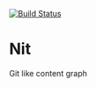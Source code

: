 [![Build Status](https://travis-ci.com/jpree/nit.svg?branch=master)](https://travis-ci.com/jpree/nit)

# Nit

Git like content graph
